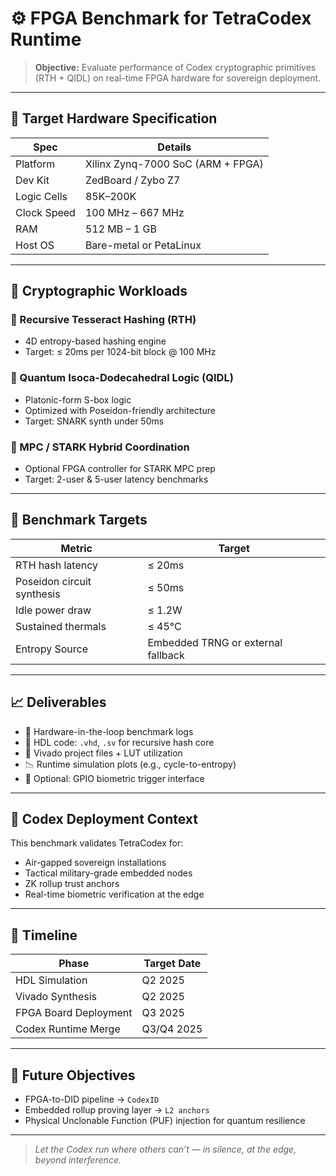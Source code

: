 # ⚙️ FPGA Benchmark for TetraCodex Runtime

> **Objective:** Evaluate performance of Codex cryptographic primitives (RTH + QIDL) on real-time FPGA hardware for sovereign deployment.

---

## 🧬 Target Hardware Specification

| Spec         | Details                               |
|--------------|----------------------------------------|
| Platform     | Xilinx Zynq-7000 SoC (ARM + FPGA)      |
| Dev Kit      | ZedBoard / Zybo Z7                     |
| Logic Cells  | 85K–200K                               |
| Clock Speed  | 100 MHz – 667 MHz                      |
| RAM          | 512 MB – 1 GB                          |
| Host OS      | Bare-metal or PetaLinux                |

---

## 🔐 Cryptographic Workloads

### 🔸 Recursive Tesseract Hashing (RTH)
- 4D entropy-based hashing engine
- Target: ≤ 20ms per 1024-bit block @ 100 MHz

### 🔸 Quantum Isoca-Dodecahedral Logic (QIDL)
- Platonic-form S-box logic
- Optimized with Poseidon-friendly architecture
- Target: SNARK synth under 50ms

### 🔸 MPC / STARK Hybrid Coordination
- Optional FPGA controller for STARK MPC prep
- Target: 2-user & 5-user latency benchmarks

---

## 🧪 Benchmark Targets

| Metric                      | Target        |
|-----------------------------|---------------|
| RTH hash latency            | ≤ 20ms        |
| Poseidon circuit synthesis  | ≤ 50ms        |
| Idle power draw             | ≤ 1.2W        |
| Sustained thermals          | ≤ 45°C        |
| Entropy Source              | Embedded TRNG or external fallback |

---

## 📈 Deliverables

- 🔁 Hardware-in-the-loop benchmark logs
- 💾 HDL code: `.vhd`, `.sv` for recursive hash core
- 📂 Vivado project files + LUT utilization
- 📉 Runtime simulation plots (e.g., cycle-to-entropy)
- 🔌 Optional: GPIO biometric trigger interface

---

## 🧠 Codex Deployment Context

This benchmark validates TetraCodex for:
- Air-gapped sovereign installations
- Tactical military-grade embedded nodes
- ZK rollup trust anchors
- Real-time biometric verification at the edge

---

## 📅 Timeline

| Phase                | Target Date |
|----------------------|-------------|
| HDL Simulation       | Q2 2025     |
| Vivado Synthesis     | Q2 2025     |
| FPGA Board Deployment| Q3 2025     |
| Codex Runtime Merge  | Q3/Q4 2025  |

---

## 🔮 Future Objectives

- FPGA-to-DID pipeline → `CodexID`
- Embedded rollup proving layer → `L2 anchors`
- Physical Unclonable Function (PUF) injection for quantum resilience

---

> *Let the Codex run where others can’t — in silence, at the edge, beyond interference.*
